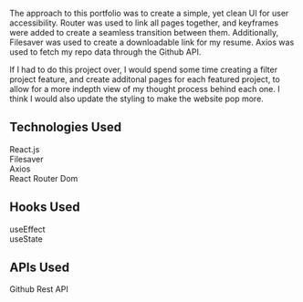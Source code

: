 The approach to this portfolio was to create a simple, yet clean UI for user accessibility. Router was used to link all pages together, and keyframes were added to create a seamless transition between them. Additionally, Filesaver was used to create a downloadable link for my resume. Axios was used to fetch my repo data through the Github API.

If I had to do this project over, I would spend some time creating a filter project feature, and create additonal pages for each featured project, to allow for a more indepth view of my thought process behind each one. I think I would also update the styling to make the website pop more.


Technologies Used
-----------------

React.js <br/>
Filesaver <br/>
Axios <br/>
React Router Dom

Hooks Used
-----------------
useEffect <br/>
useState 

APIs Used
-----------------
Github Rest API


